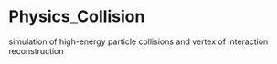 # Physics_Collision
simulation of high-energy particle collisions and vertex of interaction reconstruction
